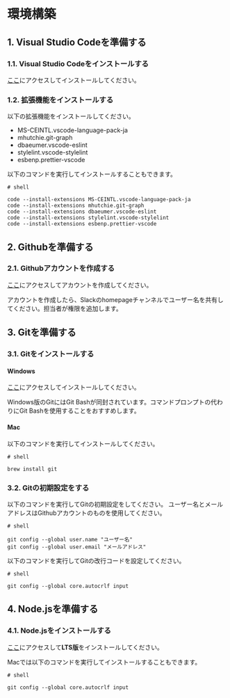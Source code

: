 # 環境構築

## 1. Visual Studio Codeを準備する

### 1.1. Visual Studio Codeをインストールする

[ここ](https://code.visualstudio.com/download)にアクセスしてインストールしてください。

### 1.2. 拡張機能をインストールする

以下の拡張機能をインストールしてください。
- MS-CEINTL.vscode-language-pack-ja
- mhutchie.git-graph
- dbaeumer.vscode-eslint
- stylelint.vscode-stylelint
- esbenp.prettier-vscode

以下のコマンドを実行してインストールすることもできます。

```shell
# shell

code --install-extensions MS-CEINTL.vscode-language-pack-ja
code --install-extensions mhutchie.git-graph
code --install-extensions dbaeumer.vscode-eslint
code --install-extensions stylelint.vscode-stylelint
code --install-extensions esbenp.prettier-vscode
```

## 2. Githubを準備する

### 2.1. Githubアカウントを作成する

[ここ](https://github.com/signup)にアクセスしてアカウントを作成してください。

アカウントを作成したら、Slackのhomepageチャンネルでユーザー名を共有してください。担当者が権限を追加します。

## 3. Gitを準備する

### 3.1. Gitをインストールする

#### Windows

[ここ](https://git-scm.com/download/win)にアクセスしてインストールしてください。

Windows版のGitにはGit Bashが同封されています。コマンドプロンプトの代わりにGit Bashを使用することをおすすめします。

#### Mac

以下のコマンドを実行してインストールしてください。

```shell
# shell

brew install git
```

### 3.2. Gitの初期設定をする

以下のコマンドを実行してGitの初期設定をしてください。 ユーザー名とメールアドレスはGithubアカウントのものを使用してください。

```shell
# shell

git config --global user.name "ユーザー名"
git config --global user.email "メールアドレス"
```

以下のコマンドを実行してGitの改行コードを設定してください。

```shell
# shell

git config --global core.autocrlf input
```

## 4. Node.jsを準備する

### 4.1. Node.jsをインストールする

[ここ](https://nodejs.org/ja/download/)にアクセスして**LTS版**をインストールしてください。

Macでは以下のコマンドを実行してインストールすることもできます。

```shell
# shell

git config --global core.autocrlf input
```
